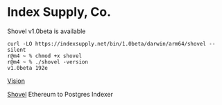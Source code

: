# Index Supply, Co.

Shovel v1.0beta is available

```
curl -LO https://indexsupply.net/bin/1.0beta/darwin/arm64/shovel --silent
r@m4 ~ % chmod +x shovel
r@m4 ~ % ./shovel -version
v1.0beta 192e
```

[Vision][1]

[Shovel][2] Ethereum to Postgres Indexer

[1]: https://github.com/orgs/indexsupply/discussions/125
[2]: https://indexsupply.com/shovel/
